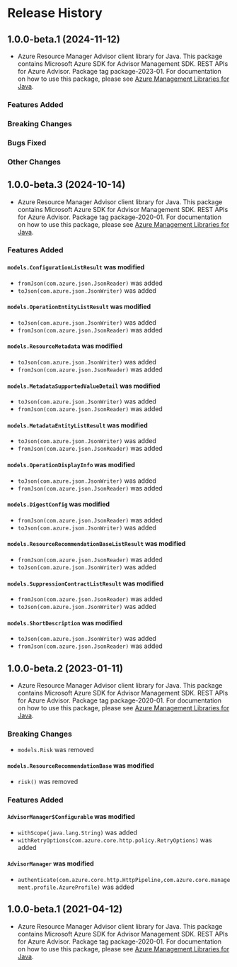 # Release History

## 1.0.0-beta.1 (2024-11-12)

- Azure Resource Manager Advisor client library for Java. This package contains Microsoft Azure SDK for Advisor Management SDK. REST APIs for Azure Advisor. Package tag package-2023-01. For documentation on how to use this package, please see [Azure Management Libraries for Java](https://aka.ms/azsdk/java/mgmt).

### Features Added

### Breaking Changes

### Bugs Fixed

### Other Changes

## 1.0.0-beta.3 (2024-10-14)

- Azure Resource Manager Advisor client library for Java. This package contains Microsoft Azure SDK for Advisor Management SDK. REST APIs for Azure Advisor. Package tag package-2020-01. For documentation on how to use this package, please see [Azure Management Libraries for Java](https://aka.ms/azsdk/java/mgmt).

### Features Added

#### `models.ConfigurationListResult` was modified

* `fromJson(com.azure.json.JsonReader)` was added
* `toJson(com.azure.json.JsonWriter)` was added

#### `models.OperationEntityListResult` was modified

* `toJson(com.azure.json.JsonWriter)` was added
* `fromJson(com.azure.json.JsonReader)` was added

#### `models.ResourceMetadata` was modified

* `toJson(com.azure.json.JsonWriter)` was added
* `fromJson(com.azure.json.JsonReader)` was added

#### `models.MetadataSupportedValueDetail` was modified

* `toJson(com.azure.json.JsonWriter)` was added
* `fromJson(com.azure.json.JsonReader)` was added

#### `models.MetadataEntityListResult` was modified

* `toJson(com.azure.json.JsonWriter)` was added
* `fromJson(com.azure.json.JsonReader)` was added

#### `models.OperationDisplayInfo` was modified

* `toJson(com.azure.json.JsonWriter)` was added
* `fromJson(com.azure.json.JsonReader)` was added

#### `models.DigestConfig` was modified

* `fromJson(com.azure.json.JsonReader)` was added
* `toJson(com.azure.json.JsonWriter)` was added

#### `models.ResourceRecommendationBaseListResult` was modified

* `fromJson(com.azure.json.JsonReader)` was added
* `toJson(com.azure.json.JsonWriter)` was added

#### `models.SuppressionContractListResult` was modified

* `fromJson(com.azure.json.JsonReader)` was added
* `toJson(com.azure.json.JsonWriter)` was added

#### `models.ShortDescription` was modified

* `toJson(com.azure.json.JsonWriter)` was added
* `fromJson(com.azure.json.JsonReader)` was added

## 1.0.0-beta.2 (2023-01-11)

- Azure Resource Manager Advisor client library for Java. This package contains Microsoft Azure SDK for Advisor Management SDK. REST APIs for Azure Advisor. Package tag package-2020-01. For documentation on how to use this package, please see [Azure Management Libraries for Java](https://aka.ms/azsdk/java/mgmt).

### Breaking Changes

* `models.Risk` was removed

#### `models.ResourceRecommendationBase` was modified

* `risk()` was removed

### Features Added

#### `AdvisorManager$Configurable` was modified

* `withScope(java.lang.String)` was added
* `withRetryOptions(com.azure.core.http.policy.RetryOptions)` was added

#### `AdvisorManager` was modified

* `authenticate(com.azure.core.http.HttpPipeline,com.azure.core.management.profile.AzureProfile)` was added

## 1.0.0-beta.1 (2021-04-12)

- Azure Resource Manager Advisor client library for Java. This package contains Microsoft Azure SDK for Advisor Management SDK. REST APIs for Azure Advisor. Package tag package-2020-01. For documentation on how to use this package, please see [Azure Management Libraries for Java](https://aka.ms/azsdk/java/mgmt).
